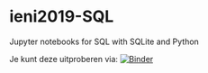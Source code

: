# ieni2019-SQL

Jupyter notebooks for SQL with SQLite and Python

Je kunt deze uitproberen via: [![Binder](https://mybinder.org/badge_logo.svg)](https://mybinder.org/v2/gh/infvo/ieni2019-SQL.git/master?filepath=Inhoud.ipynb)
